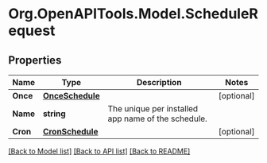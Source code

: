 # Org.OpenAPITools.Model.ScheduleRequest
## Properties

Name | Type | Description | Notes
------------ | ------------- | ------------- | -------------
**Once** | [**OnceSchedule**](OnceSchedule.md) |  | [optional] 
**Name** | **string** | The unique per installed app name of the schedule. | 
**Cron** | [**CronSchedule**](CronSchedule.md) |  | [optional] 

[[Back to Model list]](../README.md#documentation-for-models) [[Back to API list]](../README.md#documentation-for-api-endpoints) [[Back to README]](../README.md)

